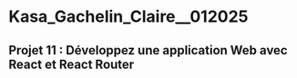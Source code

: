 # Kasa_Gachelin_Claire__012025

## Projet 11 : Développez une application Web avec React et React Router
